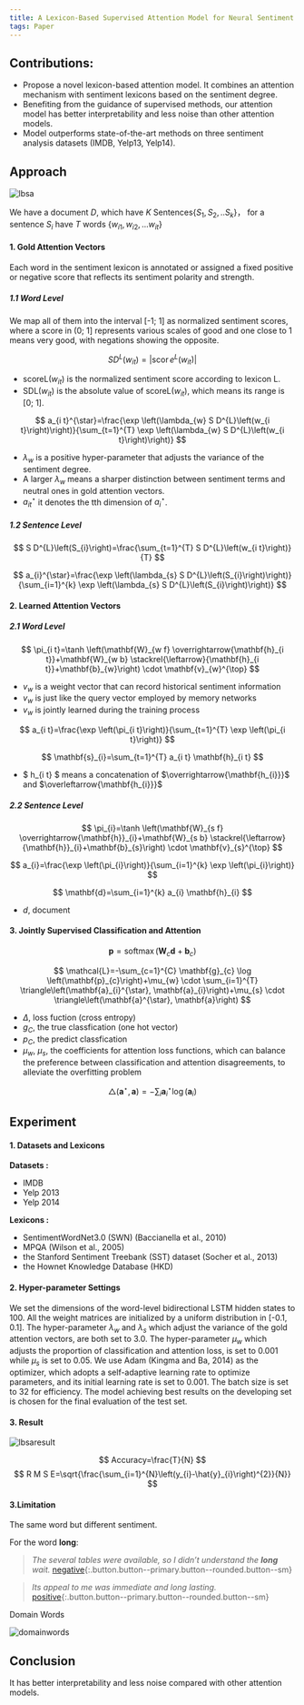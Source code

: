```yaml
---
title: A Lexicon-Based Supervised Attention Model for Neural Sentiment Analysis
tags: Paper
---
```


## Contributions:

- Propose a novel lexicon-based attention model. It combines an attention mechanism with sentiment lexicons based on the sentiment degree.
- Benefiting from the guidance of supervised methods, our attention model has better interpretability and less noise than other attention models.
- Model outperforms state-of-the-art methods on three sentiment analysis datasets (IMDB, Yelp13, Yelp14).

## Approach

![lbsa](../../../../assets/LBSA.png)


We have a document $D$, which have $K$ Sentences$\{S_{1}, S_{2}, ..S_{k}\}$， for a sentence $S_{i}$ have $T$ words $\{w_{i 1}, w_{i 2}, ... w_{i t}\}$

#### 1. Gold Attention Vectors

Each word in the sentiment lexicon is annotated or assigned a fixed positive or negative score that reflects its sentiment polarity and strength.

##### 1.1 Word Level

We map all of them into the interval [-1; 1] as normalized sentiment scores, where a score in (0; 1] represents various scales of good and one close to 1 means very good, with negations showing the opposite.

$$
S D^{L}\left(w_{i t}\right)=\left|\operatorname{scor} e^{L}\left(w_{i t}\right)\right|
$$

- scoreL($w_{i t}$) is the normalized sentiment score according to lexicon L.
- SDL($w_{i t}$) is the absolute value of scoreL($w_{i t}$), which means its range is [0; 1].

$$
a_{i t}^{\star}=\frac{\exp \left(\lambda_{w} S D^{L}\left(w_{i t}\right)\right)}{\sum_{t=1}^{T} \exp \left(\lambda_{w} S D^{L}\left(w_{i t}\right)\right)}
$$

- $\lambda_{w}$ is a positive hyper-parameter that adjusts the variance of the sentiment degree.
- A larger $\lambda_{w}$ means a sharper distinction between sentiment terms and neutral ones in gold attention vectors.
- $a_{i t}^{\star}$ it denotes the tth dimension of $a_{i}^{\star}$.

##### 1.2 Sentence Level

$$
S D^{L}\left(S_{i}\right)=\frac{\sum_{t=1}^{T} S D^{L}\left(w_{i t}\right)}{T}
$$

$$
a_{i}^{\star}=\frac{\exp \left(\lambda_{s} S D^{L}\left(S_{i}\right)\right)}{\sum_{i=1}^{k} \exp \left(\lambda_{s} S D^{L}\left(S_{i}\right)\right)}
$$

#### 2. Learned Attention Vectors
##### 2.1 Word Level
$$
\pi_{i t}=\tanh \left(\mathbf{W}_{w f} \overrightarrow{\mathbf{h}_{i t}}+\mathbf{W}_{w b} \stackrel{\leftarrow}{\mathbf{h}_{i t}}+\mathbf{b}_{w}\right) \cdot \mathbf{v}_{w}^{\top}
$$

- $v_{w}$ is a weight vector that can record historical sentiment information
- $v_{w}$ is just like the query vector employed by memory networks
- $v_{w}$ is jointly learned during the training process

$$
a_{i t}=\frac{\exp \left(\pi_{i t}\right)}{\sum_{t=1}^{T} \exp \left(\pi_{i t}\right)}
$$

$$
\mathbf{s}_{i}=\sum_{t=1}^{T} a_{i t} \mathbf{h}_{i t}
$$

-  $ h_{i t} $ means a concatenation of $\overrightarrow{\mathbf{h_{i}}}$ and $\overleftarrow{\mathbf{h_{i}}}$


##### 2.2 Sentence Level

$$
\pi_{i}=\tanh \left(\mathbf{W}_{s f} \overrightarrow{\mathbf{h}}_{i}+\mathbf{W}_{s b} \stackrel{\leftarrow}{\mathbf{h}}_{i}+\mathbf{b}_{s}\right) \cdot \mathbf{v}_{s}^{\top}
$$

$$
a_{i}=\frac{\exp \left(\pi_{i}\right)}{\sum_{i=1}^{k} \exp \left(\pi_{i}\right)}
$$

$$
\mathbf{d}=\sum_{i=1}^{k} a_{i} \mathbf{h}_{i}
$$

- $d$, document

#### 3. Jointly Supervised Classification and Attention

$$
\mathbf{p}=\operatorname{softmax}\left(\mathbf{W}_{c} \mathbf{d}+\mathbf{b}_{c}\right)
$$

$$
\mathcal{L}=-\sum_{c=1}^{C} \mathbf{g}_{c} \log \left(\mathbf{p}_{c}\right)+\mu_{w} \cdot \sum_{i=1}^{T} \triangle\left(\mathbf{a}_{i}^{\star}, \mathbf{a}_{i}\right)+\mu_{s} \cdot \triangle\left(\mathbf{a}^{\star}, \mathbf{a}\right)
$$

- $\Delta$, loss fuction (cross entropy)
- $g_{C}$, the true classfication (one hot vector)
- $p_{C}$, the predict classfication
- $\mu_{w}$, $\mu_{s}$, the coefficients for attention loss functions, which can balance the preference between classification and attention disagreements, to alleviate the overfitting problem

$$
\triangle\left(\mathbf{a}^{\star}, \mathbf{a}\right)=-\sum_{i} \mathbf{a}_{i}^{\star} \log \left(\mathbf{a}_{i}\right)
$$

## Experiment
#### 1. Datasets and Lexicons
**Datasets :**
- IMDB
- Yelp 2013
- Yelp 2014

**Lexicons :**
- SentimentWordNet3.0 (SWN) (Baccianella et al., 2010)
- MPQA (Wilson et al., 2005)
- the Stanford Sentiment Treebank (SST) dataset (Socher et al., 2013)
- the Hownet Knowledge Database (HKD)

#### 2. Hyper-parameter Settings

We set the dimensions of the word-level bidirectional LSTM hidden states to 100. All the weight matrices are initialized by a uniform distribution in [-0.1, 0.1]. The hyper-parameter $\lambda_{w}$ and $\lambda_{s}$ which adjust the variance of the gold attention vectors, are both set to 3.0. The hyper-parameter $\mu_{w}$ which adjusts the proportion of classification and attention loss, is set to 0.001 while $\mu_{s}$ is set to 0.05. We use Adam (Kingma and Ba, 2014) as the optimizer, which adopts a self-adaptive learning rate to optimize parameters, and its initial learning rate is set to 0.001. The batch size is set to 32 for efficiency. The model achieving best results on the developing set is chosen for the final evaluation of the test set.

#### 3. Result

![lbsaresult](../../../../assets/lbsaresult.png)

$$
Accuracy=\frac{T}{N}
$$
$$
R M S E=\sqrt{\frac{\sum_{i=1}^{N}\left(y_{i}-\hat{y}_{i}\right)^{2}}{N}}
$$

#### 3.Limitation

The same word but different sentiment.

For the word **long**:
>*The several tables were available, so I didn’t understand the **long** wait.* [negative](#){:.button.button--primary.button--rounded.button--sm}

>*Its appeal to me was immediate and long lasting.* [positive](#){:.button.button--primary.button--rounded.button--sm}

Domain Words

![domainwords](../../../../assets/domainwords.png)

## Conclusion

It has better interpretability and less noise compared with other attention models.
